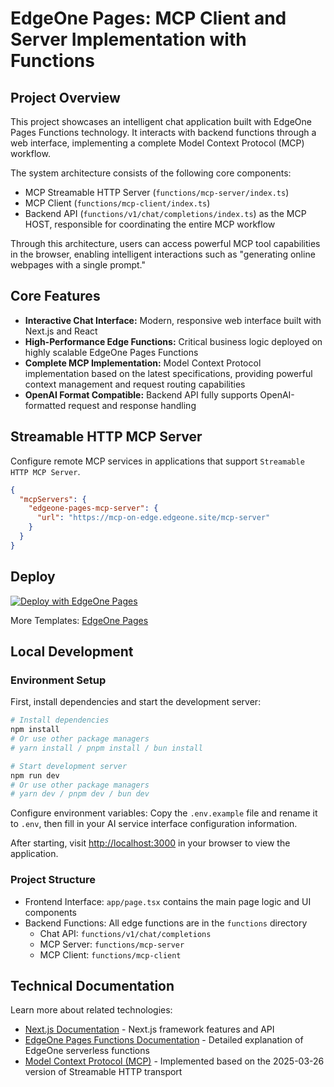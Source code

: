 # EdgeOne Pages: MCP Client and Server Implementation with Functions

## Project Overview

This project showcases an intelligent chat application built with EdgeOne Pages Functions technology. It interacts with backend functions through a web interface, implementing a complete Model Context Protocol (MCP) workflow.

The system architecture consists of the following core components:

- MCP Streamable HTTP Server (`functions/mcp-server/index.ts`)
- MCP Client (`functions/mcp-client/index.ts`)
- Backend API (`functions/v1/chat/completions/index.ts`) as the MCP HOST, responsible for coordinating the entire MCP workflow

Through this architecture, users can access powerful MCP tool capabilities in the browser, enabling intelligent interactions such as "generating online webpages with a single prompt."

## Core Features

- **Interactive Chat Interface:** Modern, responsive web interface built with Next.js and React
- **High-Performance Edge Functions:** Critical business logic deployed on highly scalable EdgeOne Pages Functions
- **Complete MCP Implementation:** Model Context Protocol implementation based on the latest specifications, providing powerful context management and request routing capabilities
- **OpenAI Format Compatible:** Backend API fully supports OpenAI-formatted request and response handling

## Streamable HTTP MCP Server

Configure remote MCP services in applications that support `Streamable HTTP MCP Server`.

```json
{
  "mcpServers": {
    "edgeone-pages-mcp-server": {
      "url": "https://mcp-on-edge.edgeone.site/mcp-server"
    }
  }
}
```

## Deploy

[![Deploy with EdgeOne Pages](https://cdnstatic.tencentcs.com/edgeone/pages/deploy.svg)](https://edgeone.ai/pages/new?template=mcp-on-edge)

More Templates: [EdgeOne Pages](https://edgeone.ai/pages/templates)

## Local Development

### Environment Setup

First, install dependencies and start the development server:

```bash
# Install dependencies
npm install
# Or use other package managers
# yarn install / pnpm install / bun install

# Start development server
npm run dev
# Or use other package managers
# yarn dev / pnpm dev / bun dev
```

Configure environment variables: Copy the `.env.example` file and rename it to `.env`, then fill in your AI service interface configuration information.

After starting, visit [http://localhost:3000](http://localhost:3000) in your browser to view the application.

### Project Structure

- Frontend Interface: `app/page.tsx` contains the main page logic and UI components
- Backend Functions: All edge functions are in the `functions` directory
  - Chat API: `functions/v1/chat/completions`
  - MCP Server: `functions/mcp-server`
  - MCP Client: `functions/mcp-client`

## Technical Documentation

Learn more about related technologies:

- [Next.js Documentation](https://nextjs.org/docs) - Next.js framework features and API
- [EdgeOne Pages Functions Documentation](https://edgeone.ai/document/162227908259442688s) - Detailed explanation of EdgeOne serverless functions
- [Model Context Protocol (MCP)](https://modelcontextprotocol.io/specification/2025-03-26/changelog) - Implemented based on the 2025-03-26 version of Streamable HTTP transport
